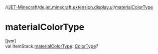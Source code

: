 //[JET-Minecraft](../../index.md)/[de.jet.minecraft.extension.display.ui](index.md)/[materialColorType](material-color-type.md)

# materialColorType

[jvm]\
val ItemStack.[materialColorType](material-color-type.md): [ColorType](../de.jet.minecraft.tool.display.color/-color-type/index.md)?
